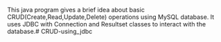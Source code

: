 This java program gives a brief idea about basic CRUD(Create,Read,Update,Delete) operations using MySQL database. It uses JDBC  with Connection and Resultset classes to interact with the database.# CRUD-using_jdbc
